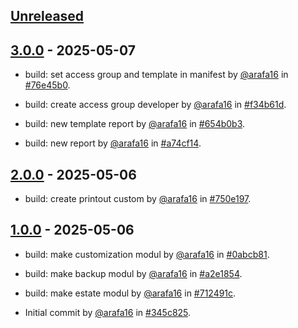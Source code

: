 ## [Unreleased](https://github.com/arafa16/learn_odoo/compare/3.0.0...main)

## [3.0.0](https://github.com/arafa16/learn_odoo/releases/tag/3.0.0) - 2025-05-07

- build: set access group and template in manifest by [@arafa16](https://github.com/arafa16) in [#76e45b0](https://github.com/arafa16/learn_odoo/commit/76e45b08471d02f5417adc37c3d86277c0b47926).

- build: create access group developer by [@arafa16](https://github.com/arafa16) in [#f34b61d](https://github.com/arafa16/learn_odoo/commit/f34b61dfeaa459e47bc5009e2d00eb8e32b76464).

- build: new template report by [@arafa16](https://github.com/arafa16) in [#654b0b3](https://github.com/arafa16/learn_odoo/commit/654b0b3bf2a802ddb1a07b04b08c2a7dd111113b).

- build: new report by [@arafa16](https://github.com/arafa16) in [#a74cf14](https://github.com/arafa16/learn_odoo/commit/a74cf144b25663d7d45ee4ee22a6d16284e473c6).

## [2.0.0](https://github.com/arafa16/learn_odoo/releases/tag/2.0.0) - 2025-05-06

- build: create printout custom by [@arafa16](https://github.com/arafa16) in [#750e197](https://github.com/arafa16/learn_odoo/commit/750e19736234ed9b8440dc71a2fe73226f738f5b).

## [1.0.0](https://github.com/arafa16/learn_odoo/releases/tag/1.0.0) - 2025-05-06

- build: make customization modul by [@arafa16](https://github.com/arafa16) in [#0abcb81](https://github.com/arafa16/learn_odoo/commit/0abcb81c779e53dd020c305b67dda0e10c49ead6).

- build: make backup modul by [@arafa16](https://github.com/arafa16) in [#a2e1854](https://github.com/arafa16/learn_odoo/commit/a2e185468b4accdbbc0cfb3e94bb8729bc91f470).

- build: make estate modul by [@arafa16](https://github.com/arafa16) in [#712491c](https://github.com/arafa16/learn_odoo/commit/712491c21b53bf4b883e90c8e3948f63c2576330).

- Initial commit by [@arafa16](https://github.com/arafa16) in [#345c825](https://github.com/arafa16/learn_odoo/commit/345c825698c85514f211c2ee3cd28f385f7dcaf8).